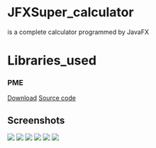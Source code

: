 <h1>JFXSuper_calculator</h1>
    is a complete calculator programmed by JavaFX

<h1>Libraries_used</h1>
<h3>PME</h3>
    <a href="https://github.com/shoukreytom/PME_Release/raw/master/PME-release_v0.0.jar">Download</a>
    <a href="https://github.com/shoukreytom/PME">Source code</a>

<h2>Screenshots</h2>
<img src="1.png"/>
<img src="2.png"/>
<img src="3.png"/>
<img src="4.png"/>
<img src="5.png"/>
<img src="6.png"/>